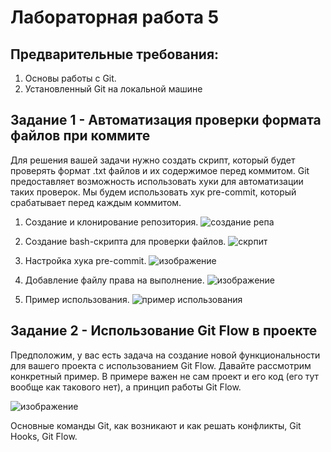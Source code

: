 # Лабораторная работа 5
## Предварительные требования:

1. Основы работы с Git.
2. Установленный Git на локальной машине
   
## Задание 1 - Автоматизация проверки формата файлов при коммите

Для решения вашей задачи нужно создать скрипт, который будет проверять формат .txt файлов и их содержимое перед коммитом. Git предоставляет возможность использовать хуки для автоматизации таких проверок. Мы будем использовать хук pre-commit, который срабатывает перед каждым коммитом.

1. Создание и клонирование репозитория.
   ![создание репа](https://github.com/user-attachments/assets/006e7ecb-eb3c-47d4-9605-5d335237e7bd)

2. Создание bash-скрипта для проверки файлов.
   ![скрпит](https://github.com/user-attachments/assets/0fae5113-9d8e-4ed2-ba47-a53552766102)
   
4. Настройка хука pre-commit.
   ![изображение](https://github.com/user-attachments/assets/4f8bc064-471d-4ffc-85c2-808af1cd4559)

5. Добавление файлу права на выполнение.
   ![изображение](https://github.com/user-attachments/assets/aca7a646-b839-45f4-8efe-69b124066cd6)

6. Пример использования.
   ![пример использования ](https://github.com/user-attachments/assets/948e34f6-ac99-482d-8a33-5341c66faf51)

## Задание 2 - Использование Git Flow в проекте
 
Предположим, у вас есть задача на создание новой функциональности для вашего проекта с использованием Git Flow. Давайте рассмотрим конкретный пример. В примере важен не сам проект и его код (его тут вообще как такового нет), а принцип работы Git Flow.

![изображение](https://github.com/user-attachments/assets/f64aa4bc-939e-4986-a371-dd2f3bd099de)



Основные команды Git, как возникают и как решать конфликты, Git Hooks, Git Flow. 


